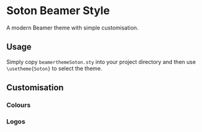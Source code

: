 # Soton Beamer Style

A modern Beamer theme with simple customisation.

## Usage

Simply copy `beamerthemeSoton.sty` into your project directory and then use `\usetheme{Soton}` to select the theme.

## Customisation

### Colours



### Logos


